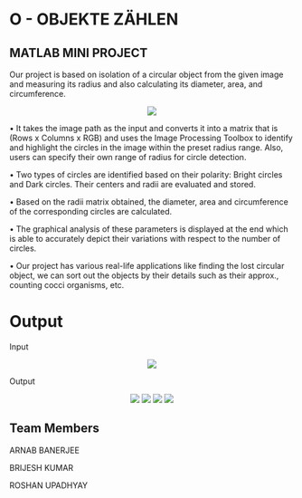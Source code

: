 # O - OBJEKTE ZÄHLEN
## MATLAB MINI PROJECT 

Our project is based on isolation of a circular object from the given image and measuring its radius and also calculating its diameter, area, and circumference.

<p align = "center">
<img src = "https://user-images.githubusercontent.com/90834830/182696174-38d73c61-01ec-4767-be59-41789bb0d90b.png">
</p>


•	It takes the image path as the input and converts it into a matrix that is (Rows x Columns x RGB) and uses the Image Processing Toolbox to identify and highlight the circles in the image within the preset radius range. Also, users can specify their own range of radius for circle detection.

•	 Two types of circles are identified based on their polarity: Bright circles and Dark circles. Their centers and radii are evaluated and stored.

•	Based on the radii matrix obtained, the diameter, area and circumference of the corresponding circles are calculated.

•	The graphical analysis of these parameters is displayed at the end which is able to accurately depict their variations with respect to the number of circles.

•	Our project has various real-life applications like finding the lost circular object, we can sort out the objects by their details such as their approx., counting cocci organisms, etc.


# Output

Input 

<p align = "center">
<img src = "https://user-images.githubusercontent.com/90834830/182696298-d9ce0e38-fb8d-4ca2-930a-fc9185b9da3e.png">
</p>


Output
<p align = "center">
<img src = "https://user-images.githubusercontent.com/90834830/182696305-b2dd1e5a-688f-4dd0-a88a-ea95795bc9c6.png">

<img src = "https://user-images.githubusercontent.com/90834830/182696992-fa83a988-caa2-4ce2-b512-830f9b3140c3.png">

<img src = "https://user-images.githubusercontent.com/90834830/182697003-fcad4c30-c12f-4a14-8f04-2ef38fbaf82c.png">

<img src = "https://user-images.githubusercontent.com/90834830/182697018-38ed078c-06c4-4e6c-b6c9-eaf90d2372ba.png">

</p>

## Team Members

ARNAB BANERJEE

BRIJESH KUMAR

ROSHAN UPADHYAY

